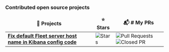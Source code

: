 <h3>Contributed open source projects</h3>
<table>
  <thead align="center">
    <tr border: none;>
      <td><b>🎁 Projects</b></td>
      <td><b>⭐ Stars</b></td>
      <td><b>📬 # My PRs</b></td>
    </tr>
  </thead>
  <tbody>
    <tr>
      <td><a href="https://github.com/deviantony/docker-elk"><b>Fix default Fleet server host name in Kibana config code</b></a></td>
      <td><img alt="Stars" src="https://img.shields.io/github/stars/deviantony/docker-elk?style=flat-square&labelColor=343b41"/></td>
      <td><img alt="Pull Requests" src="https://img.shields.io/badge/-pull%20request-343b41?style=flat-square"><img alt="Closed PR" src="https://img.shields.io/badge/-1%20closed-dfb317?style=flat-square"></td>
    </tr>
